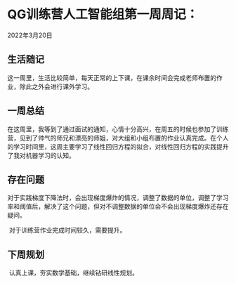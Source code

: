 # QG训练营人工智能组第一周周记：
2022年3月20日

## 生活随记

​		这一周里，生活比较简单，每天正常的上下课，在课余时间会完成老师布置的作业，除此之外会进行课外学习。

## 一周总结

​		在这周里，我等到了通过面试的通知，心情十分高兴，在周五的时候也参加了训练营，见到了帅气的师兄和漂亮的师姐，对大组和小组布置的作业认真完成。在个人的学习时间里，这周主要学习了线性回归方程的拟合，对线性回归方程的实践提升了我对机器学习的认知。

## 存在问题

​		对于实践梯度下降法时，会出现梯度爆炸的情况，调整了数据的单位，调整了学习率和阈值后，解决了这个问题，但对不调整数据的单位会不会出现梯度爆炸还存在疑问。

​		对于训练营作业完成时间较久，需要提升。

## 下周规划

​		认真上课，夯实数学基础，继续钻研线性规划。

